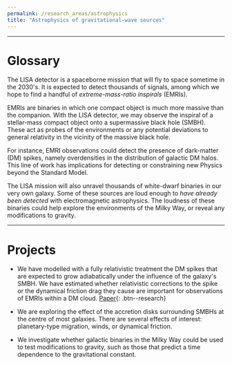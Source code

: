 ```yaml
---
permalink: /research_areas/astrophysics
title: "Astrophysics of gravitational-wave sources"
---
```



-------------------------

# Glossary


The LISA detector is a spaceborne mission that will fly to space sometime in the 2030's.
It is expected to detect thousands of signals, among which we hope to find a handful of *extreme-mass-ratio inspirals* (EMRIs). 


EMRIs are binaries in which one compact object is much more massive than the companion. With the LISA detector, we may observe the inspiral of a stellar-mass compact object onto a supermassive black hole (SMBH). These act as probes of the environments or any potential deviations to general relativity in the vicinity of the massive black hole.

For instance, EMRI observations could detect the presence of dark-matter (DM) spikes, namely overdensities in the distribution of galactic DM halos. This line of work has implications for detecting or constraining new Physics beyond the Standard Model.

The LISA mission will also unravel thousands of white-dwarf binaries in our very own galaxy. Some of these sources are loud enough to *have already been detected* with electromagnetic astrophysics. The loudness of these binaries could help explore the environments of the Milky Way, or reveal any modifications to gravity.

-------------------------

# Projects

- We have modelled with a fully relativistic treatment the DM spikes that are expected to grow adiabatically under the influence of the galaxy's SMBH. We have estimated whether relativistic corrections to the spike or the dynamical friction drag they cause are important for observations of EMRIs within a DM cloud.  [Paper](https://arxiv.org/pdf/2204.12508.pdf){: .btn--research}

- We are exploring the effect of the accretion disks surrounding SMBHs at the centre of most galaxies. There are several effects of interest: planetary-type migration, winds, or dynamical friction.

- We investigate whether galactic binaries in the Milky Way could be used to test modifications to gravity, such as those that predict a time dependence to the gravitational constant.